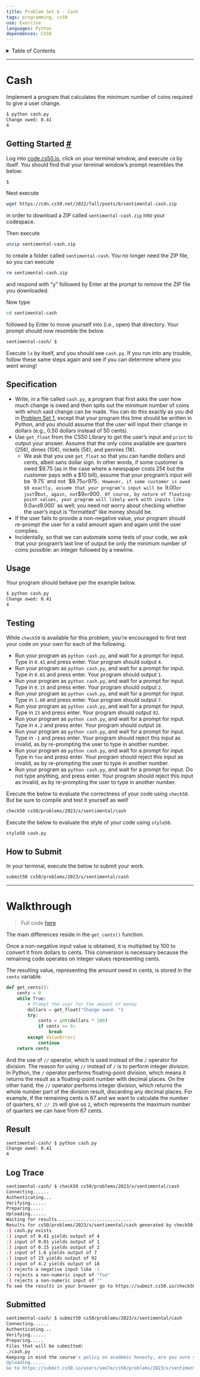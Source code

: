 ```yaml
---
title: Problem Set 6 - Cash
tags: programming, cs50
use: Exercise
languages: Python
dependences: CS50
---
```


<details> <summary>Table of Contents</summary>

- [Cash](#cash)
  - [Getting Started #](#getting-started-)
  - [Specification](#specification)
  - [Usage](#usage)
  - [Testing](#testing)
  - [How to Submit](#how-to-submit)
- [Walkthrough](#walkthrough)
  - [Result](#result)
  - [Log Trace](#log-trace)
  - [Submitted](#submitted)

</details>

---

# Cash

Implement a program that calculates the minimum number of coins required to give a user change.

```bash
$ python cash.py
Change owed: 0.41
4
```

## Getting Started [#](https://cs50.harvard.edu/x/2023/psets/6/cash//#getting-started)

Log into [code.cs50.io](https://code.cs50.io/), click on your terminal window, and execute `cd` by itself. You should find that your terminal window’s prompt resembles the below:

```bash
$
```

Next execute

```bash
wget https://cdn.cs50.net/2022/fall/psets/6/sentimental-cash.zip
```

in order to download a ZIP called `sentimental-cash.zip` into your codespace.

Then execute

```bash
unzip sentimental-cash.zip
```

to create a folder called `sentimental-cash`. You no longer need the ZIP file, so you can execute

```bash
rm sentimental-cash.zip
```

and respond with “y” followed by Enter at the prompt to remove the ZIP file you downloaded.

Now type

```bash
cd sentimental-cash
```

followed by Enter to move yourself into (i.e., open) that directory. Your prompt should now resemble the below.

```bash
sentimental-cash/ $
```

Execute `ls` by itself, and you should see `cash.py`. If you run into any trouble, follow these same steps again and see if you can determine where you went wrong!

## Specification

-   Write, in a file called `cash.py`, a program that first asks the user how much change is owed and then spits out the minimum number of coins with which said change can be made. You can do this exactly as you did in [Problem Set 1](https://cs50.harvard.edu/x/2023/psets/6/cash/../../1/), except that your program this time should be written in Python, and you should assume that the user will input their change in dollars (e.g., 0.50 dollars instead of 50 cents).
-   Use `get_float` from the CS50 Library to get the user’s input and `print` to output your answer. Assume that the only coins available are quarters (25¢), dimes (10¢), nickels (5¢), and pennies (1¢).
    -   We ask that you use `get_float` so that you can handle dollars and cents, albeit sans dollar sign. In other words, if some customer is owed $9.75 (as in the case where a newspaper costs 25¢ but the customer pays with a $10 bill), assume that your program’s input will be `9.75` and not `$9.75` or `975`. However, if some customer is owed $9 exactly, assume that your program’s input will be `9.00` or just `9` but, again, not `$9` or `900`. Of course, by nature of floating-point values, your program will likely work with inputs like `9.0` and `9.000` as well; you need not worry about checking whether the user’s input is “formatted” like money should be.
-   If the user fails to provide a non-negative value, your program should re-prompt the user for a valid amount again and again until the user complies.
-   Incidentally, so that we can automate some tests of your code, we ask that your program’s last line of output be only the minimum number of coins possible: an integer followed by a newline.

## Usage

Your program should behave per the example below.

```bash
$ python cash.py
Change owed: 0.41
4
```

## Testing

While `check50` is available for this problem, you’re encouraged to first test your code on your own for each of the following.

-   Run your program as `python cash.py`, and wait for a prompt for input. Type in `0.41` and press enter. Your program should output `4`.
-   Run your program as `python cash.py`, and wait for a prompt for input. Type in `0.01` and press enter. Your program should output `1`.
-   Run your program as `python cash.py`, and wait for a prompt for input. Type in `0.15` and press enter. Your program should output `2`.
-   Run your program as `python cash.py`, and wait for a prompt for input. Type in `1.60` and press enter. Your program should output `7`.
-   Run your program as `python cash.py`, and wait for a prompt for input. Type in `23` and press enter. Your program should output `92`.
-   Run your program as `python cash.py`, and wait for a prompt for input. Type in `4.2` and press enter. Your program should output `18`.
-   Run your program as `python cash.py`, and wait for a prompt for input. Type in `-1` and press enter. Your program should reject this input as invalid, as by re-prompting the user to type in another number.
-   Run your program as `python cash.py`, and wait for a prompt for input. Type in `foo` and press enter. Your program should reject this input as invalid, as by re-prompting the user to type in another number.
-   Run your program as `python cash.py`, and wait for a prompt for input. Do not type anything, and press enter. Your program should reject this input as invalid, as by re-prompting the user to type in another number.

Execute the below to evaluate the correctness of your code using `check50`. But be sure to compile and test it yourself as well!

```bash
check50 cs50/problems/2023/x/sentimental/cash
```

Execute the below to evaluate the style of your code using `style50`.

```bash
style50 cash.py
```

## How to Submit

In your terminal, execute the below to submit your work.

```bash
submit50 cs50/problems/2023/x/sentimental/cash
```

---

# Walkthrough
> Full code [here](./src/cash.py)

The main differences reside in the `get_cents()` function.

Once a non-negative input value is obtained, it is multiplied by 100 to convert it from dollars to cents. This conversion is necessary because the remaining code operates on integer values representing cents.

The resulting value, representing the amount owed in cents, is stored in the `cents` variable.

```python
def get_cents():
    cents = 0
    while True:
        # Prompt the user for the amount of money
        dollars = get_float("Change owed: ")
        try:
            cents = int(dollars * 100)
            if cents >= 0:
                break
        except ValueError:
            continue
    return cents
```

And the use of `//` operator, which is used instead of the `/` operator for division. The reason for using `//` instead of `/` is to perform integer division.
In Python, the `/` operator performs floating-point division, which means it returns the result as a floating-point number with decimal places. On the other hand, the `//` operator performs integer division, which returns the whole number part of the division result, discarding any decimal places.
For example, if the remaining cents is 67 and we want to calculate the number of quarters, `67 // 25` will give us `2`, which represents the maximum number of quarters we can have from 67 cents.

## Result

```bash
sentimental-cash/ $ python cash.py 
Change owed: 0.41
4
```

## Log Trace 

```bash
sentimental-cash/ $ check50 cs50/problems/2023/x/sentimental/cash
Connecting......
Authenticating...
Verifying......
Preparing.....
Uploading......
Waiting for results............................
Results for cs50/problems/2023/x/sentimental/cash generated by check50 v3.3.7
:) cash.py exists
:) input of 0.41 yields output of 4
:) input of 0.01 yields output of 1
:) input of 0.15 yields output of 2
:) input of 1.6 yields output of 7
:) input of 23 yields output of 92
:) input of 4.2 yields output of 18
:) rejects a negative input like -1
:) rejects a non-numeric input of "foo" 
:) rejects a non-numeric input of "" 
To see the results in your browser go to https://submit.cs50.io/check50/#######################################
```

## Submitted

```bash
sentimental-cash/ $ submit50 cs50/problems/2023/x/sentimental/cash
Connecting......
Authenticating...
Verifying......
Preparing.....
Files that will be submitted:
./cash.py
Keeping in mind the course's policy on academic honesty, are you sure you want to submit these files (yes/no)? yes
Uploading......
Go to https://submit.cs50.io/users/see7e/cs50/problems/2023/x/sentimental/cash to see your results.
```